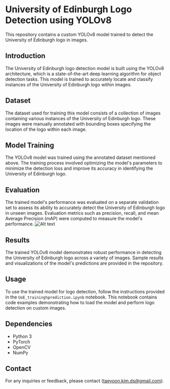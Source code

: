# University of Edinburgh Logo Detection using YOLOv8

This repository contains a custom YOLOv8 model trained to detect the University of Edinburgh logo in images.

## Introduction
The University of Edinburgh logo detection model is built using the YOLOv8 architecture, which is a state-of-the-art deep learning algorithm for object detection tasks. This model is trained to accurately locate and classify instances of the University of Edinburgh logo within images.

## Dataset
The dataset used for training this model consists of a collection of images containing various instances of the University of Edinburgh logo. These images were manually annotated with bounding boxes specifying the location of the logo within each image.

## Model Training
The YOLOv8 model was trained using the annotated dataset mentioned above. The training process involved optimizing the model's parameters to minimize the detection loss and improve its accuracy in identifying the University of Edinburgh logo.

## Evaluation
The trained model's performance was evaluated on a separate validation set to assess its ability to accurately detect the University of Edinburgh logo in unseen images. Evaluation metrics such as precision, recall, and mean Average Precision (mAP) were computed to measure the model's performance.
![Alt text](https://github.com/ewankim1023/DS-Projects/blob/master/Project1_UoELogoDetection/Validation.jpg)


## Results
The trained YOLOv8 model demonstrates robust performance in detecting the University of Edinburgh logo across a variety of images. Sample results and visualizations of the model's predictions are provided in the repository.

## Usage
To use the trained model for logo detection, follow the instructions provided in the `UoE_training%prediction.ipynb` notebook. This notebook contains code examples demonstrating how to load the model and perform logo detection on custom images.

## Dependencies
- Python 3
- PyTorch
- OpenCV
- NumPy

## Contact
For any inquiries or feedback, please contact (taeyoon.kim.ds@gmail.com).
